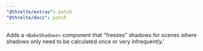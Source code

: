 ```yaml
---
"@threlte/extras": patch
"@threlte/docs": patch
---
```


Adds a `<BakeShadows>` component that "freezes" shadows for scenes where shadows only need to be calculated once or very infrequently.'
